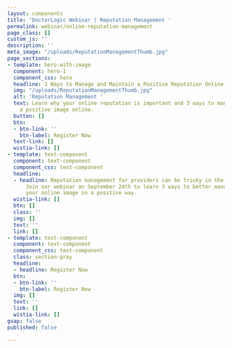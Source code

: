 ```yaml
---
layout: components
title: 'DoctorLogic Webinar | Reputation Management '
permalink: webinar/online-reputation-management
page_class: []
custom_js: ''
description: ''
meta_image: "/uploads/ReputationManagementThumb.jpg"
page_sections:
- template: hero-with-image
  component: hero-1
  component_css: hero
  headline: 3 Ways to Manage and Maintain a Positive Reputation Online
  img: "/uploads/ReputationManagementThumb.jpg"
  alt: 'Reputation Management '
  text: Learn why your online reputation is important and 3 ways to manage and maintain
    a positive image online.
  button: []
  btn:
  - btn-link: ''
    btn-label: Register Now
  text-link: []
  wistia-link: []
- template: text-component
  component: text-component
  component_css: text-component
  headline:
  - headline: Reputation management for providers can be tricky in the digital world.
      Join our webinar on September 24th to learn 3 ways to better manage and maintain
      your online image in a positive way. 
  wistia-link: []
  btn: []
  class: ''
  img: []
  text: ''
  link: []
- template: text-component
  component: text-component
  component_css: text-component
  class: section-gray
  headline:
  - headline: Register Now
  btn:
  - btn-link: ''
    btn-label: Register Now
  img: []
  text: ''
  link: []
  wistia-link: []
gsap: false
published: false

---
```

